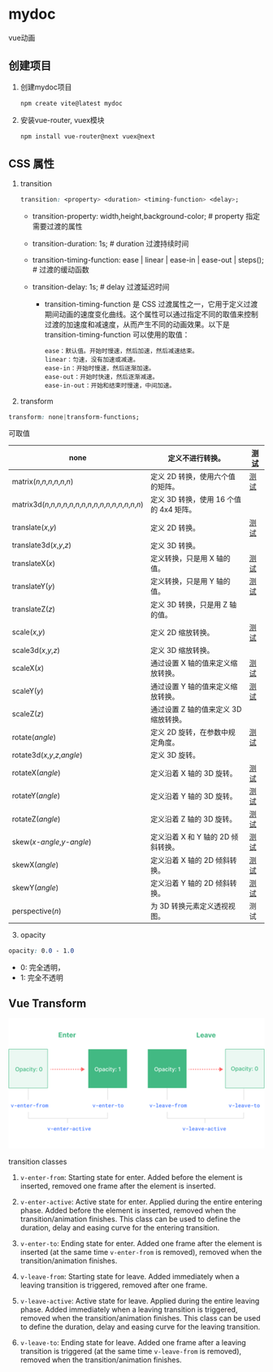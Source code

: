 # mydoc

vue动画

## 创建项目

1. 创建mydoc项目
   
   ```bash
   npm create vite@latest mydoc
   ```

2. 安装vue-router, vuex模块
   
   ```bash
   npm install vue-router@next vuex@next
   ```

## CSS 属性

1. transition
   
   ```css
   transition: <property> <duration> <timing-function> <delay>;
   ```
   
   * transition-property: width,height,background-color;                                 # property 指定需要过渡的属性
   
   * transition-duration: 1s;                                                                                    # duration 过渡持续时间 
   
   * transition-timing-function: ease | linear | ease-in | ease-out | steps(); #  过渡的缓动函数
   
   * transition-delay: 1s;                                                                                          # delay 过渡延迟时间 
     
     * transition-timing-function 是 CSS 过渡属性之一，它用于定义过渡期间动画的速度变化曲线。这个属性可以通过指定不同的取值来控制过渡的加速度和减速度，从而产生不同的动画效果。以下是 transition-timing-function 可以使用的取值：
       
       ```css
       ease：默认值。开始时慢速，然后加速，然后减速结束。
       linear：匀速，没有加速或减速。
       ease-in：开始时慢速，然后逐渐加速。
       ease-out：开始时快速，然后逐渐减速。
       ease-in-out：开始和结束时慢速，中间加速。
       ```

2. transform

```css
transform: none|transform-functions;
```

可取值

| none                                                                      | 定义不进行转换。                   | [测试](https://www.w3school.com.cn/tiy/c.asp?f=css_transform_rotate&p=22) |
| ------------------------------------------------------------------------- | -------------------------- | ----------------------------------------------------------------------- |
| matrix(*n*,*n*,*n*,*n*,*n*,*n*)                                           | 定义 2D 转换，使用六个值的矩阵。         | [测试](https://www.w3school.com.cn/tiy/c.asp?f=css_transform_matrix)      |
| matrix3d(*n*,*n*,*n*,*n*,*n*,*n*,*n*,*n*,*n*,*n*,*n*,*n*,*n*,*n*,*n*,*n*) | 定义 3D 转换，使用 16 个值的 4x4 矩阵。 |                                                                         |
| translate(*x*,*y*)                                                        | 定义 2D 转换。                  | [测试](https://www.w3school.com.cn/tiy/c.asp?f=css_transform_translate)   |
| translate3d(*x*,*y*,*z*)                                                  | 定义 3D 转换。                  |                                                                         |
| translateX(*x*)                                                           | 定义转换，只是用 X 轴的值。            | [测试](https://www.w3school.com.cn/tiy/c.asp?f=css_transform_translatex)  |
| translateY(*y*)                                                           | 定义转换，只是用 Y 轴的值。            | [测试](https://www.w3school.com.cn/tiy/c.asp?f=css_transform_translatey)  |
| translateZ(*z*)                                                           | 定义 3D 转换，只是用 Z 轴的值。        |                                                                         |
| scale(*x*,*y*)                                                            | 定义 2D 缩放转换。                | [测试](https://www.w3school.com.cn/tiy/c.asp?f=css_transform_scale)       |
| scale3d(*x*,*y*,*z*)                                                      | 定义 3D 缩放转换。                |                                                                         |
| scaleX(*x*)                                                               | 通过设置 X 轴的值来定义缩放转换。         | [测试](https://www.w3school.com.cn/tiy/c.asp?f=css_transform_scalex)      |
| scaleY(*y*)                                                               | 通过设置 Y 轴的值来定义缩放转换。         | [测试](https://www.w3school.com.cn/tiy/c.asp?f=css_transform_scaley)      |
| scaleZ(*z*)                                                               | 通过设置 Z 轴的值来定义 3D 缩放转换。     |                                                                         |
| rotate(*angle*)                                                           | 定义 2D 旋转，在参数中规定角度。         | [测试](https://www.w3school.com.cn/tiy/c.asp?f=css_transform_rotate)      |
| rotate3d(*x*,*y*,*z*,*angle*)                                             | 定义 3D 旋转。                  |                                                                         |
| rotateX(*angle*)                                                          | 定义沿着 X 轴的 3D 旋转。           | [测试](https://www.w3school.com.cn/tiy/c.asp?f=css_transform_rotatex)     |
| rotateY(*angle*)                                                          | 定义沿着 Y 轴的 3D 旋转。           | [测试](https://www.w3school.com.cn/tiy/c.asp?f=css_transform_rotatey)     |
| rotateZ(*angle*)                                                          | 定义沿着 Z 轴的 3D 旋转。           | [测试](https://www.w3school.com.cn/tiy/c.asp?f=css_transform_rotatez)     |
| skew(*x-angle*,*y-angle*)                                                 | 定义沿着 X 和 Y 轴的 2D 倾斜转换。     | [测试](https://www.w3school.com.cn/tiy/c.asp?f=css_transform_skew)        |
| skewX(*angle*)                                                            | 定义沿着 X 轴的 2D 倾斜转换。         | [测试](https://www.w3school.com.cn/tiy/c.asp?f=css_transform_skewx)       |
| skewY(*angle*)                                                            | 定义沿着 Y 轴的 2D 倾斜转换。         | [测试](https://www.w3school.com.cn/tiy/c.asp?f=css_transform_skewy)       |
| perspective(*n*)                                                          | 为 3D 转换元素定义透视视图。           | 测试                                                                      |

3. opacity

```css
opacity: 0.0 - 1.0 
```

* 0: 完全透明， 
* 1: 完全不透明

## Vue Transform

<img src="./public/transition-classes.png" title="" alt="transition-classes" width="554">

transition classes

1. `v-enter-from`: Starting state for enter. Added before the element is inserted, removed one frame after the element is inserted.

2. `v-enter-active`: Active state for enter. Applied during the entire entering phase. Added before the element is inserted, removed when the transition/animation finishes. This class can be used to define the duration, delay and easing curve for the entering transition.

3. `v-enter-to`: Ending state for enter. Added one frame after the element is inserted (at the same time `v-enter-from` is removed), removed when the transition/animation finishes.

4. `v-leave-from`: Starting state for leave. Added immediately when a leaving transition is triggered, removed after one frame.

5. `v-leave-active`: Active state for leave. Applied during the entire leaving phase. Added immediately when a leaving transition is triggered, removed when the transition/animation finishes. This class can be used to define the duration, delay and easing curve for the leaving transition.

6. `v-leave-to`: Ending state for leave. Added one frame after a leaving transition is triggered (at the same time `v-leave-from` is removed), removed when the transition/animation finishes.
